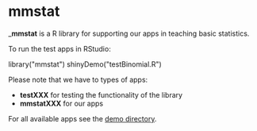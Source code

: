 # mmstat

___mmstat__ is a R library for supporting our apps in teaching basic statistics. 

To run the test apps in RStudio:

  library("mmstat")
  shinyDemo("testBinomial.R")
  
Please note that we have to types of apps:

* __testXXX__ for testing the functionality of the library
* __mmstatXXX__ for our apps
  
For all available apps see the [demo directory](https://github.com/sigbertklinke/mmstat/tree/master/inst/shiny-demo).